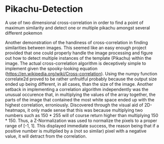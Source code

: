 # Pikachu-Detection
A use of two dimensional cross-correlation in order to find a point of maximum similarity and detect one or multiple pikachu amongst several different pokemon

Another demonstration of the handiness of cross-correlation in finding similarities between images. This seemed like an easy enough project provided that one could properly handle the image processing and figure out how to detect multiple instances of the template (Pikachu) within the image. The actual cross-correlation algorithm is deceptively simple to implement given the spooky-looking equation (https://en.wikipedia.org/wiki/Cross-correlation). Using the numpy function correlate2d proved to be rather unfruitful probably because the output size ended up being different, in all cases, than the size of the image. Another setback in implementing a correlation algorithm independently was the unusual occurence that, in multiplying the values of the array together, the parts of the image that contained the most white space ended up with the highest correlation, erroniously. Discovered through the visual aid of 2D-heatmaps, it only made sense that this was because multiplying two numbers such as 150 * 255 will of course return higher than multiplying 150 * 150. Thus, a Z-Normalization was used to normalize the pixels to a proper range of [-1, 1]. This displayed immediate success, the reason being that if a positive number is multiplied by a (not so similar) pixel with a negative value, it will detract from the correlation.
